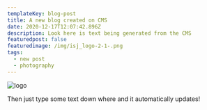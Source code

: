 ```yaml
---
templateKey: blog-post
title: A new blog created on CMS
date: 2020-12-17T12:07:42.896Z
description: Look here is text being generated from the CMS
featuredpost: false
featuredimage: /img/isj_logo-2-1-.png
tags:
  - new post
  - photography
---
```

![logo](/img/isj_logo-2-1-.png "Look at this logo")

Then just type some text down where and it automatically updates!